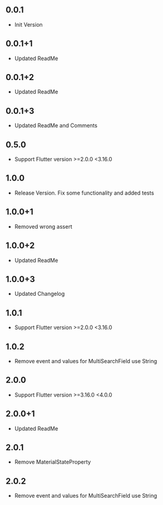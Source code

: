 ## 0.0.1
- Init Version
## 0.0.1+1
- Updated ReadMe
## 0.0.1+2
- Updated ReadMe
## 0.0.1+3
- Updated ReadMe and Comments
## 0.5.0
- Support Flutter version >=2.0.0 <3.16.0
## 1.0.0
- Release Version. Fix some functionality and added tests
## 1.0.0+1
- Removed wrong assert
## 1.0.0+2
- Updated ReadMe
## 1.0.0+3
- Updated Changelog
## 1.0.1
- Support Flutter version >=2.0.0 <3.16.0
## 1.0.2
- Remove event and values for MultiSearchField use String
## 2.0.0
- Support Flutter version >=3.16.0 <4.0.0
## 2.0.0+1
- Updated ReadMe
## 2.0.1
- Remove MaterialStateProperty
## 2.0.2
- Remove event and values for MultiSearchField use String